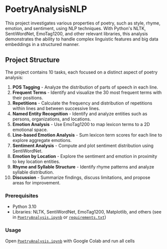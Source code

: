 # PoetryAnalysisNLP

This project investigates various properties of poetry, such as style, rhyme, emotion, and sentiment, using NLP techniques. With Python's NLTK, SentiWordNet, EmoTag1200, and other relevant libraries, this analysis demonstrates the ability to handle complex linguistic features and big data embeddings in a structured manner.

## Project Structure

The project contains 10 tasks, each focused on a distinct aspect of poetry analysis:

1. **POS Tagging** - Analyze the distribution of parts of speech in each line.
2. **Frequent Terms** - Identify and visualize the 30 most frequent terms with their positions.
3. **Repetitions** - Calculate the frequency and distribution of repetitions within lines and between successive lines.
4. **Named Entity Recognition** - Identify and analyze entities such as persons, organizations, and locations.
5. **Emotion Analysis** - Use EmoTag1200 to map lexicon terms to a 2D emotional space.
6. **Line-based Emotion Analysis** - Sum lexicon term scores for each line to explore aggregate emotions.
7. **Sentiment Analysis** - Compute and plot sentiment distribution using SentiWordNet.
8. **Emotion by Location** - Explore the sentiment and emotion in proximity to key location entities.
9. **Rhyme and Syllable Structure** - Identify rhyme patterns and analyze syllable distribution.
10. **Discussion** - Summarize findings, discuss limitations, and propose areas for improvement.

### Prerequisites

- Python 3.10
- Libraries: NLTK, SentiWordNet, EmoTag1200, Matplotlib, and others (see in [`PoetryAnalysis.ipynb`](PoetryAnalysis.ipynb) or [`requirements.txt`](requirments.txt))

### Usage

Open [`PoetryAnalysis.ipynb`](PoetryAnalysis.ipynb) with Google Colab and run all cells
